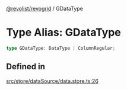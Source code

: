 [@revolist/revogrid](README.md) / GDataType

# Type Alias: GDataType

```ts
type GDataType: DataType | ColumnRegular;
```

## Defined in

[src/store/dataSource/data.store.ts:26](https://github.com/revolist/revogrid/blob/b38c1177864e6fa9f2bec506ea55d1b2f7e35679/src/store/dataSource/data.store.ts#L26)
